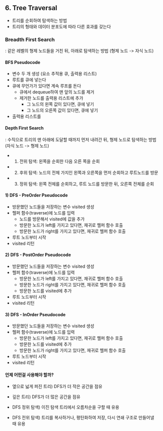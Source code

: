## 6. Tree Traversal

- 트리를 순회하여 탐색하는 방법
- 트리의 형태와 데이터 분포도에 따라 다른 효과를 갖는다

### Breadth First Search

: 같은 레벨의 형제 노드들을 거친 뒤, 아래로 탐색하는 방법 (형제 노드 -> 자식 노드)

#### BFS Pseudocode

- 변수 두 개 생성 (요소 추적용 큐, 출력용 리스트)
- 루트를 큐에 넣는다
- 큐에 무언가가 있다면 계속 루프를 돈다
  - 큐에서 dequeue하여 맨 앞의 노드를 제거
  - 제거한 노드를 출력용 리스트에 추가
    - 그 노드의 왼쪽 값이 있다면, 큐에 넣기
    - 그 노드의 오른쪽 값이 있다면, 큐에 넣기
- 출력용 리스트를

#### Depth First Search

: 수직으로 트리의 맨 아래에 도달할 때까지 먼저 내려간 뒤, 형제 노드로 탐색하는 방법 (자식 노드 -> 형제 노드)

- 1. 전위 탐색: 왼쪽을 순회한 다음 오른 쪽을 순회
- 2. 후위 탐색: 노드의 전체 가지인 왼쪽과 오른쪽을 먼저 순회하고 루트노드를 방문
- 3. 정위 탐색: 왼쪽 전체를 순회하고, 루트 노드를 방문한 뒤, 오른쪽 전체를 순회

#### 1) DFS - PreOrder Pseudocode

- 방문했던 노드들을 저장하는 변수 visited 생성
- 헬퍼 함수(traverse)에 노드를 입력
  - 노드를 방문해서 visited에 값을 추가
  - 방문한 노드가 left를 가지고 있다면, 재귀로 헬퍼 함수 호출
  - 방문한 노드가 right를 가지고 있다면, 재귀로 헬퍼 함수 호출
- 루트 노드부터 시작
- visited 리턴

#### 2) DFS - PostOrder Pseudocode

- 방문했던 노드들을 저장하는 변수 visited 생성
- 헬퍼 함수(traverse)에 노드를 입력
  - 방문한 노드가 left를 가지고 있다면, 재귀로 헬퍼 함수 호출
  - 방문한 노드가 right를 가지고 있다면, 재귀로 헬퍼 함수 호출
  - 방문한 노드를 visited에 추가
- 루트 노드부터 시작
- visited 리턴

#### 3) DFS - InOrder Pseudocode

- 방문했던 노드들을 저장하는 변수 visited 생성
- 헬퍼 함수(traverse)에 노드를 입력
  - 방문한 노드가 left를 가지고 있다면, 재귀로 헬퍼 함수 호출
  - 방문한 노드를 visited에 추가
  - 방문한 노드가 right를 가지고 있다면, 재귀로 헬퍼 함수 호출
- 루트 노드부터 시작
- visited 리턴

#### 언제 어떤걸 사용해야 할까?

- 옆으로 넓게 퍼진 트리) DFS가 더 작은 공간을 점유
- 깊은 트리) DFS가 더 많은 공간을 점유

- DFS 정위 탐색) 이진 탐색 트리에서 오름차순을 구할 때 유용
- DFS 전위 탐색) 트리를 복사하거나, 평탄화하여 저장, 다시 연쇄 구조로 만들어낼 때 유용
